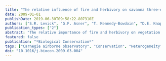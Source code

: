 ```yaml
---
title: "The relative influence of fire and herbivory on savanna three-dimensional vegetation structure"
date: 2009-01-01
publishDate: 2019-06-30T09:58:22.807310Z
authors: ["S.R. Levick", "G.P. Asner", "T. Kennedy-Bowdoin", "D.E. Knapp"]
publication_types: ["2"]
abstract: "The relative importance of fire and herbivory on vegetation structure has been the subject of much debate in savanna ecology. Fire regime and herbivore numbers are two key variables that managers of protected areas can manipulate to meet their conservation objectives. We deployed a new airborne remote sensing system (Carnegie Airborne Observatory) to the Kruger National Park (KNP), South Africa, to map a unique herbivore/fire exclusion experiment on basaltic soils. We collected high resolution (56 cm) three-dimensional (3-D) vegetation structural data over areas that have been protected from herbivores (34 yr) and/or fire (7 yr), as well as those exposed to both disturbance agents. Canopy height distribution, as well as the distribution of foliage within the vertical canopy profile, differed significantly between all treatments and between each treatment and the control area (Kolmogorov-Smirnov, p textless 0.001). Herbivory exerted a greater influence on vegetation 3-D structure and heterogeneity than did fire. At the broad scale, total percentage woody cover was 36 times greater in areas protected from herbivores, compared to the control area. At a finer scale, areas protected from herbivores contained 5 times more tall tree canopy (textgreater9 m) and up to 66 times more small tree canopy (3-6 m). Fire restricted growth of vegetation in the 0-3 m height range, both in the absence and presence of herbivores. Our findings highlight the active role that conservation managers can play in modifying vegetation structure and heterogeneity through herbivore and fire management, as well as the value of 3-D remote sensing for the assessment of conservation management outcomes. © 2009 Elsevier Ltd. All rights reserved."
featured: false
publication: "*Biological Conservation*"
tags: ["Carnegie airborne observatory", "Conservation", "Heterogeneity", "LiDAR", "Management", "Thresholds of potential concern"]
doi: "10.1016/j.biocon.2009.03.004"
---
```


